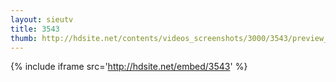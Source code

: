 ```yaml
---
layout: sieutv
title: 3543
thumb: http://hdsite.net/contents/videos_screenshots/3000/3543/preview_360p.mp4.jpg
---
```

{% include iframe src='http://hdsite.net/embed/3543' %}
 
